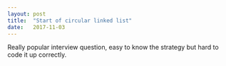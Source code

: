 ```yaml
---
layout: post
title:  "Start of circular linked list"
date:   2017-11-03
---
```


Really popular interview question,
easy to know the strategy but hard to code it up correctly.






